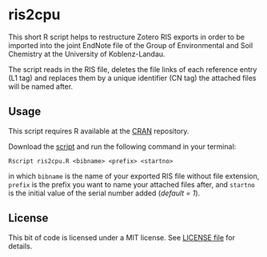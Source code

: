 # ris2cpu

This short R script helps to restructure Zotero RIS exports in order to be imported into the joint EndNote file of the Group of Environmental and Soil Chemistry at the University of Koblenz-Landau.

The script reads in the RIS file, deletes the file links of each reference entry (L1 tag) and replaces them by a unique identifier (CN tag) the attached files will be named after.

## Usage

This script requires R available at the [CRAN](https://cran.r-project.org/mirrors.html) repository.

Download the [script](https://github.com/zsteinmetz/ris2cpu/blob/master/ris2cpu.R) and run the following command in your terminal:

```shell
Rscript ris2cpu.R <bibname> <prefix> <startno>
```

in which `bibname` is the name of your exported RIS file without file extension, `prefix` is the prefix you want to name your attached files after, and `startno` is the initial value of the serial number added (*default = 1*).

## License

This bit of code is licensed under a MIT license. See [LICENSE file](https://github.com/zsteinmetz/ris2cpu/blob/master/LICENSE.md) for details.
